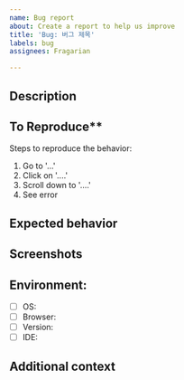 ```yaml
---
name: Bug report
about: Create a report to help us improve
title: 'Bug: 버그 제목'
labels: bug
assignees: Fragarian

---
```


## Description <!--A clear and concise description of what the bug is.-->



## To Reproduce**
Steps to reproduce the behavior:
1. Go to '...'
2. Click on '....'
3. Scroll down to '....'
4. See error

## Expected behavior <!--A clear and concise description of what you expected to happen.-->



## Screenshots <!--If applicable, add screenshots to help explain your problem.-->


## Environment:  <!--(please complete the following information)-->
 - [ ] OS: 
 - [ ] Browser: 
 - [ ] Version: 
 - [ ] IDE: 

## Additional context <!--Add any other context about the problem here.-->
